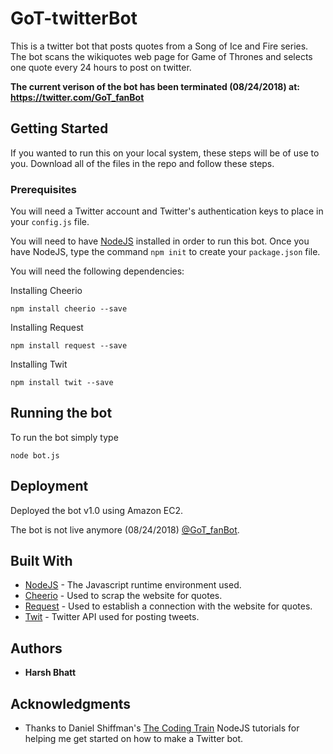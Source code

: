 # GoT-twitterBot
This is a twitter bot that posts quotes from a Song of Ice and Fire series. The bot scans the wikiquotes web page for Game of Thrones and selects one quote every 24 hours to post on twitter. 

**The current verison of the bot has been terminated (08/24/2018) at: https://twitter.com/GoT_fanBot**
## Getting Started
If you wanted to run this on your local system, these steps will be of use to you. Download all of the files in the repo and follow these steps.
### Prerequisites
You will need a Twitter account and Twitter's authentication keys to place in your `config.js` file.

You will need to have [NodeJS](https://nodejs.org/en/) installed in order to run this bot.
Once you have NodeJS, type the command `npm init` to create your `package.json` file. 


You will need the following dependencies: 

Installing Cheerio
```
npm install cheerio --save
```
Installing Request
```
npm install request --save
```
Installing Twit
```
npm install twit --save
```

## Running the bot
To run the bot simply type
```
node bot.js
```
## Deployment
Deployed the bot v1.0 using Amazon EC2. 

The bot is not live anymore (08/24/2018) [@GoT_fanBot](https://twitter.com/GoT_fanBot). 

## Built With
* [NodeJS](https://nodejs.org/en/) - The Javascript runtime environment used.
* [Cheerio](https://cheerio.js.org) - Used to scrap the website for quotes.
* [Request](https://www.npmjs.com/package/request) - Used to establish a connection with the website for quotes.
* [Twit](https://www.npmjs.com/package/twit) - Twitter API used for posting tweets.

## Authors
* **Harsh Bhatt** 

## Acknowledgments 
* Thanks to Daniel Shiffman's [The Coding Train](https://www.youtube.com/user/shiffman) NodeJS tutorials for helping me get started on how to make a Twitter bot.
